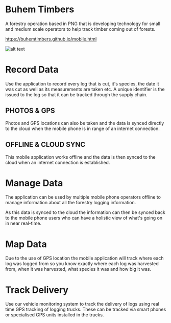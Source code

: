 # Buhem Timbers 
A forestry operation based in PNG that is developing technology for small and medium scale operators to help track timber coming out of forests. 

https://buhemtimbers.github.io/mobile.html

![alt text](https://buhemtimbers.github.io/assets/images/cut-timber-record-data-562x1000.jpg "Record Log")

# Record Data
Use the application to record every log that is cut, it's species, the date it was cut as well as its measurements are taken etc. A unique identifier is the issued to the log so that it can be tracked through the supply chain. 

## PHOTOS & GPS
Photos and GPS locations can also be taken and the data is synced directly to the cloud when the mobile phone is in range of an internet connection. 

## OFFLINE & CLOUD SYNC
This mobile application works offline and the data is then synced to the cloud when an internet connection is established.


# Manage Data
The application can be used by multiple mobile phone operators offline to manage information about all the forestry logging information. 

As this data is synced to the cloud the information can then be synced back to the mobile phone users who can have a holistic view of what's going on in near real-time.

# Map Data
Due to the use of GPS location the mobile application will track where each log was logged from so you know exactly where each log was harvested from, when it was harvested, what species it was and how big it was.

# Track Delivery
Use our vehicle monitoring system to track the delivery of logs using real time GPS tracking of logging trucks. These can be tracked via smart phones or specialised GPS units installed in the trucks.
